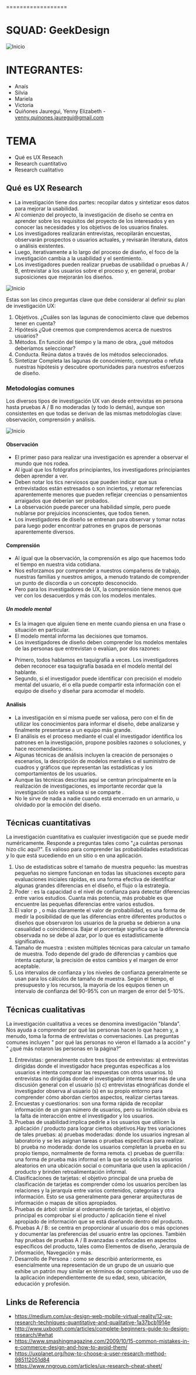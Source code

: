 
==================
# SQUAD: GeekDesign

![Inicio](images/squad.png)

# INTEGRANTES:  
- Anaís
- Silvia
- Mariela
- Victoria
- Quiñones Jauregui, Yenny Elizabeth - yenny.quinones.jauregui@gmail.com

# TEMA
- Qué es UX Reseach
- Research cuantitativo
- Research cualitativo


## Qué es UX Research

- La investigación tiene dos partes: recopilar datos y sintetizar esos datos para mejorar la usabilidad.
- Al comienzo del proyecto, la investigación de diseño se centra en aprender sobre los requisitos del proyecto de los interesados ​​y en conocer las necesidades y los objetivos de los usuarios finales.
- Los investigadores realizarán entrevistas, recopilarán encuestas, observarán prospectos o usuarios actuales, y revisarán literatura, datos o análisis existentes.
- Luego, iterativamente a lo largo del proceso de diseño, el foco de la investigación cambia a la usabilidad y el sentimiento. 
- Los investigadores pueden realizar pruebas de usabilidad o pruebas A / B, entrevistar a los usuarios sobre el proceso y, en general, probar suposiciones que mejorarán los diseños.


![Inicio](assets/images/ux-research.png)


Estas son las cinco preguntas clave que debe considerar al definir su plan de investigación UX:
1. Objetivos. ¿Cuáles son las lagunas de conocimiento clave que debemos tener en cuenta?
1. Hipótesis ¿Qué creemos que comprendemos acerca de nuestros usuarios?
2. Métodos. En función del tiempo y la mano de obra, ¿qué métodos deberíamos seleccionar?
3. Conducta. Reúna datos a través de los métodos seleccionados.
4. Sintetizar Completa las lagunas de conocimiento, comprueba o refuta nuestras hipótesis y descubre oportunidades para nuestros esfuerzos de diseño.


### Metodologías comunes
Los diversos tipos de investigación UX van desde entrevistas en persona hasta pruebas A / B no moderadas (y todo lo demás), aunque son consistentes en que todas se derivan de las mismas metodologías clave: observación, comprensión y análisis.

![Inicio](assets/images/metodos.png)


#### Observación
- El primer paso para realizar una investigación es aprender a observar el mundo que nos rodea.
- Al igual que los fotógrafos principiantes, los investigadores principiantes deben aprender a ver. 
- Deben notar los tics nerviosos que pueden indicar que sus entrevistados están estresados ​​o son inciertos, y retomar referencias aparentemente menores que pueden reflejar creencias o pensamientos arraigados que deberían ser probados.
- La observación puede parecer una habilidad simple, pero puede nublarse por prejuicios inconscientes, que todos tienen. 
- Los investigadores de diseño se entrenan para observar y tomar notas para luego poder encontrar patrones en grupos de personas aparentemente diversos.

#### Comprensión
- Al igual que la observación, la comprensión es algo que hacemos todo el tiempo en nuestra vida cotidiana.
- Nos esforzamos por comprender a nuestros compañeros de trabajo, nuestras familias y nuestros amigos, a menudo tratando de comprender un punto de discordia o un concepto desconocido. 
- Pero para los investigadores de UX, la comprensión tiene menos que ver con los desacuerdos y más con los modelos mentales.

##### Un modelo mental
- Es la imagen que alguien tiene en mente cuando piensa en una frase o situación en particular. 
- El modelo mental informa las decisiones que tomamos.
- Los investigadores de diseño deben comprender los modelos mentales de las personas que entrevistan o evalúan, por dos razones: 
* Primero, todos hablamos en taquigrafía a veces. Los investigadores deben reconocer esa taquigrafía basada en el modelo mental del hablante. 
* Segundo, si el investigador puede identificar con precisión el modelo mental del usuario, él o ella puede compartir esta información con el equipo de diseño y diseñar para acomodar el modelo.

#### Análisis
- La investigación en sí misma puede ser valiosa, pero con el fin de utilizar los conocimientos para informar el diseño, debe analizarse y finalmente presentarse a un equipo más grande. 
- El análisis es el proceso mediante el cual el investigador identifica los patrones en la investigación, propone posibles razones o soluciones, y hace recomendaciones.
- Algunas técnicas de análisis incluyen la creación de personajes o escenarios, la descripción de modelos mentales o el suministro de cuadros y gráficos que representan las estadísticas y los comportamientos de los usuarios.
- Aunque las técnicas descritas aquí se centran principalmente en la realización de investigaciones, es importante recordar que la investigación solo es valiosa si se comparte .
- No le sirve de nada a nadie cuando está encerrado en un armario, u olvidado por la emoción del diseño.

## Técnicas cuantitativas

La investigación cuantitativa es cualquier investigación que se puede medir numéricamente. Responde a preguntas tales como "¿a cuántas personas hizo clic aquí?". Es valioso para comprender las probabilidades estadísticas y lo que está sucediendo en un sitio o en una aplicación.

1. Uso de estadísticas sobre el tamaño de muestra  pequeño: las muestras pequeñas no siempre funcionan en todas las situaciones excepto para evaluaciones iniciales rápidas, es una forma efectiva de identificar algunas grandes diferencias en el diseño, el flujo o la estrategia.
2. Poder  : es la capacidad o el nivel de confianza para detectar diferencias entre varios estudios. Cuanta más potencia, más probable es que encuentre las pequeñas diferencias entre varios estudios.
3. El valor p  , o más claramente el valor de probabilidad, es una forma de medir la posibilidad de que las diferencias entre diferentes productos o diseños que observaron los usuarios de la prueba se debieron a una casualidad o coincidencia. Bajar el porcentaje significa que la diferencia observada no se debe al azar, por lo que es estadísticamente significativa.
4. Tamaño de muestra  : existen múltiples técnicas para calcular un tamaño de muestra. Todo depende del grado de diferencias y cambios que intenta capturar, la precisión de estos cambios y el margen de error aceptable.
5. Los intervalos de confianza y los niveles de confianza generalmente se usan para los cálculos de tamaño de muestra. Según el tiempo, el presupuesto y los recursos, la mayoría de los equipos tienen un intervalo de confianza del 90-95% con un margen de error del 5-10%.


## Técnicas cualitativas
La investigación cualitativa a veces se denomina investigación "blanda". Nos ayuda a comprender por qué las personas hacen lo que hacen y, a menudo, toma la forma de entrevistas o conversaciones. Las preguntas comunes incluyen " por qué las personas no vieron el llamado a la acción" y " ¿qué más notaron las personas en la página?"

1. Entrevistas : generalmente cubre tres tipos de entrevistas:
a) entrevistas dirigidas donde el investigador hace preguntas específicas a los usuarios e intenta comparar las respuestas con otros usuarios.
b) entrevistas no dirigidas donde el investigador intenta tener más de una discusión general con el usuario (s)
c) entrevistas etnográficas donde el investigador observa al usuario (s) en su propio entorno para comprender cómo abordan ciertos aspectos, realizar ciertas tareas.
2. Encuestas y cuestionarios : son una forma rápida de recopilar información de un gran número de usuarios, pero su limitación obvia es la falta de interacción entre el investigador y los usuarios.
3. Pruebas de usabilidad:implica pedirle a los usuarios que utilicen la aplicación / producto para lograr ciertos objetivos.Hay tres variaciones de tales pruebas:
a) pruebas moderadas: donde los usuarios ingresan al laboratorio y se les asignan tareas o pruebas específicas para realizar.
b) prueba no moderada: donde los usuarios completan la prueba en su propio tiempo, normalmente de forma remota.
c) pruebas de guerrilla : una forma de prueba más informal en la que se solicita a los usuarios aleatorios en una ubicación social o comunitaria que usen la aplicación / producto y brinden retroalimentación informal.
4. Clasificaciones de tarjetas : el objetivo principal de una prueba de clasificación de tarjetas es comprender cómo los usuarios perciben las relaciones y la jerarquía entre varios contenidos, categorías y otra información. Esto se usa generalmente para generar arquitecturas de información o mapas de sitios apropiados.
5. Pruebas de árbol: similar al ordenamiento de tarjetas, el objetivo principal es comprobar si el producto / aplicación tiene el nivel apropiado de información que se está diseñando dentro del producto.
6. Pruebas A / B : se centra en proporcionar al usuario dos o más opciones y documentar las preferencias del usuario entre las opciones. También hay pruebas de pruebas A / B avanzadas o enfocadas en aspectos específicos del producto, tales como Elementos de diseño, Jerarquía de información, Navegación y más.
7. Desarrollo de Persona  : como se describió anteriormente, es esencialmente una representación de un grupo de un usuario que exhibe un patrón muy similar en términos de comportamiento de uso de la aplicación independientemente de su edad, sexo, ubicación, educación y profesión.


## Links de Referencia
- https://medium.com/ux-design-web-mobile-virtual-reality/12-ux-research-techniques-quantitative-and-qualitative-1a37bcb1914e
- http://www.uxbooth.com/articles/complete-beginners-guide-to-design-research/#what
- https://www.smashingmagazine.com/2009/10/15-common-mistakes-in-e-commerce-design-and-how-to-avoid-them/
- https://uxplanet.org/how-to-choose-a-user-research-method-985112051d84
- https://www.nngroup.com/articles/ux-research-cheat-sheet/